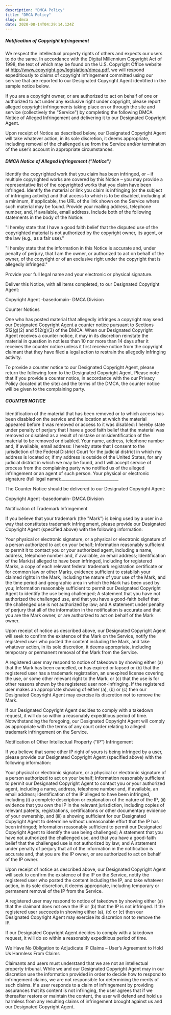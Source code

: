```yaml
---
description: "DMCA Policy"
title: "DMCA Policy"
slug: dmca
date: 2020-08-14T04:29:14.124Z
---
```


##### Notification of Copyright Infringement

We respect the intellectual property rights of others and expects our users to do the same. In accordance with the Digital Millennium Copyright Act of 1998, the text of which may be found on the U.S. Copyright Office website at http://www.copyright.gov/legislation/dmca.pdf, we will respond expeditiously to claims of copyright infringement committed using our service that are reported to our Designated Copyright Agent identified in the sample notice below.

If you are a copyright owner, or are authorized to act on behalf of one or authorized to act under any exclusive right under copyright, please report alleged copyright infringements taking place on or through the site and service (collectively the "Service") by completing the following DMCA Notice of Alleged Infringement and delivering it to our Designated Copyright Agent.

Upon receipt of Notice as described below, our Designated Copyright Agent will take whatever action, in its sole discretion, it deems appropriate, including removal of the challenged use from the Service and/or termination of the user’s account in appropriate circumstances.

##### DMCA Notice of Alleged Infringement ("Notice")

Identify the copyrighted work that you claim has been infringed, or – if multiple copyrighted works are covered by this Notice – you may provide a representative list of the copyrighted works that you claim have been infringed. Identify the material or link you claim is infringing (or the subject of infringing activity) and that access to which is to be disabled, including at a minimum, if applicable, the URL of the link shown on the Service where such material may be found. Provide your mailing address, telephone number, and, if available, email address. Include both of the following statements in the body of the Notice:

"I hereby state that I have a good faith belief that the disputed use of the copyrighted material is not authorized by the copyright owner, its agent, or the law (e.g., as a fair use)."

"I hereby state that the information in this Notice is accurate and, under penalty of perjury, that I am the owner, or authorized to act on behalf of the owner, of the copyright or of an exclusive right under the copyright that is allegedly infringed."

Provide your full legal name and your electronic or physical signature.

Deliver this Notice, with all items completed, to our Designated Copyright Agent:

Copyright Agent
-basedomain- DMCA Division

Counter Notices

One who has posted material that allegedly infringes a copyright may send our Designated Copyright Agent a counter notice pursuant to Sections 512(g)(2) and 512(g)(3) of the DMCA. When our Designated Copyright Agent receives a counter notice, it may in its discretion reinstate the material in question in not less than 10 nor more than 14 days after it receives the counter notice unless it first receive notice from the copyright claimant that they have filed a legal action to restrain the allegedly infringing activity.

To provide a counter notice to our Designated Copyright Agent, please return the following form to the Designated Copyright Agent. Please note that if you provide a counter notice, in accordance with the our Privacy Policy (located at the site) and the terms of the DMCA, the counter notice will be given to the complaining party.

##### COUNTER NOTICE

Identification of the material that has been removed or to which access has been disabled on the service and the location at which the material appeared before it was removed or access to it was disabled: I hereby state under penalty of perjury that I have a good faith belief that the material was removed or disabled as a result of mistake or misidentification of the material to be removed or disabled. Your name, address, telephone number and, if available, email address: I hereby state that I consent to the jurisdiction of the Federal District Court for the judicial district in which my address is located or, if my address is outside of the United States, for any judicial district in which we may be found, and I will accept service of process from the complaining party who notified us of the alleged infringement or an agent of such person. Your physical or electronic signature (full legal name):____________________________

The Counter Notice should be delivered to our Designated Copyright Agent:

Copyright Agent
-basedomain- DMCA Division

Notification of Trademark Infringement

If you believe that your trademark (the "Mark") is being used by a user in a way that constitutes trademark infringement, please provide our Designated Copyright Agent (specified above) with the following information:

Your physical or electronic signature, or a physical or electronic signature of a person authorized to act on your behalf; Information reasonably sufficient to permit it to contact you or your authorized agent, including a name, address, telephone number and, if available, an email address; Identification of the Mark(s) alleged to have been infringed, including for registered Marks, a copy of each relevant federal trademark registration certificate or for common law or other Marks, evidence sufficient to establish your claimed rights in the Mark, including the nature of your use of the Mark, and the time period and geographic area in which the Mark has been used by you; Information reasonably sufficient to permit our Designated Copyright Agent to identify the use being challenged; A statement that you have not authorized the challenged use, and that you have a good-faith belief that the challenged use is not authorized by law; and A statement under penalty of perjury that all of the information in the notification is accurate and that you are the Mark owner, or are authorized to act on behalf of the Mark owner.

Upon receipt of notice as described above, our Designated Copyright Agent will seek to confirm the existence of the Mark on the Service, notify the registered user who posted the content including the Mark, and take whatever action, in its sole discretion, it deems appropriate, including temporary or permanent removal of the Mark from the Service.

A registered user may respond to notice of takedown by showing either (a) that the Mark has been cancelled, or has expired or lapsed or (b) that the registered user has a trademark registration, an unexpired license covering the use, or some other relevant right to the Mark, or (c) that the use is for other reasons shown by the registered user non-infringing. If the registered user makes an appropriate showing of either (a), (b) or (c) then our Designated Copyright Agent may exercise its discretion not to remove the Mark.

If our Designated Copyright Agent decides to comply with a takedown request, it will do so within a reasonably expeditious period of time. Notwithstanding the foregoing, our Designated Copyright Agent will comply as appropriate with the terms of any court order relating to alleged trademark infringement on the Service.

Notification of Other Intellectual Property ("IP") Infringement

If you believe that some other IP right of yours is being infringed by a user, please provide our Designated Copyright Agent (specified above) with the following information:

Your physical or electronic signature, or a physical or electronic signature of a person authorized to act on your behalf; Information reasonably sufficient to permit our Designated Copyright Agent to contact you or your authorized agent, including a name, address, telephone number and, if available, an email address; Identification of the IP alleged to have been infringed, including (i) a complete description or explanation of the nature of the IP, (ii) evidence that you own the IP in the relevant jurisdiction, including copies of relevant patents, registrations, certifications or other documentary evidence of your ownership, and (iii) a showing sufficient for our Designated Copyright Agent to determine without unreasonable effort that the IP has been infringed; Information reasonably sufficient to permit our Designated Copyright Agent to identify the use being challenged; A statement that you have not authorized the challenged use, and that you have a good-faith belief that the challenged use is not authorized by law; and A statement under penalty of perjury that all of the information in the notification is accurate and, that you are the IP owner, or are authorized to act on behalf of the IP owner.

Upon receipt of notice as described above, our Designated Copyright Agent will seek to confirm the existence of the IP on the Service, notify the registered user who posted the content including the IP, and take whatever action, in its sole discretion, it deems appropriate, including temporary or permanent removal of the IP from the Service.

A registered user may respond to notice of takedown by showing either (a) that the claimant does not own the IP or (b) that the IP is not infringed. If the registered user succeeds in showing either (a), (b) or (c) then our Designated Copyright Agent may exercise its discretion not to remove the IP.

If our Designated Copyright Agent decides to comply with a takedown request, it will do so within a reasonably expeditious period of time.

We Have No Obligation to Adjudicate IP Claims – User’s Agreement to Hold Us Harmless From Claims

Claimants and users must understand that we are not an intellectual property tribunal. While we and our Designated Copyright Agent may in our discretion use the information provided in order to decide how to respond to infringement claims, we are not responsible for determining the merits of such claims. If a user responds to a claim of infringement by providing assurances that its content is not infringing, the user agrees that if we thereafter restore or maintain the content, the user will defend and hold us harmless from any resulting claims of infringement brought against us and our Designated Copyright Agent.